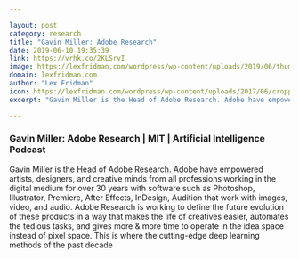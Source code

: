 ```yaml
---

layout: post
category: research
title: "Gavin Miller: Adobe Research"
date: 2019-06-10 19:35:39
link: https://vrhk.co/2KLSrvI
image: https://lexfridman.com/wordpress/wp-content/uploads/2019/06/thumb_gavin_miller_big.png
domain: lexfridman.com
author: "Lex Fridman"
icon: https://lexfridman.com/wordpress/wp-content/uploads/2017/06/cropped-lex-favicon-4-1-180x180.png
excerpt: "Gavin Miller is the Head of Adobe Research. Adobe have empowered artists, designers, and creative minds from all professions working in the digital medium for over 30 years with software such as Photoshop, Illustrator, Premiere, After Effects, InDesign, Audition that work with images, video, and audio. Adobe Research is working to define the future evolution of these products in a way that makes the life of creatives easier, automates the tedious tasks, and gives more &amp; more time to operate in the idea space instead of pixel space. This is where the cutting-edge deep learning methods of the past decade"

---
```


### Gavin Miller: Adobe Research | MIT | Artificial Intelligence Podcast

Gavin Miller is the Head of Adobe Research. Adobe have empowered artists, designers, and creative minds from all professions working in the digital medium for over 30 years with software such as Photoshop, Illustrator, Premiere, After Effects, InDesign, Audition that work with images, video, and audio. Adobe Research is working to define the future evolution of these products in a way that makes the life of creatives easier, automates the tedious tasks, and gives more &amp; more time to operate in the idea space instead of pixel space. This is where the cutting-edge deep learning methods of the past decade